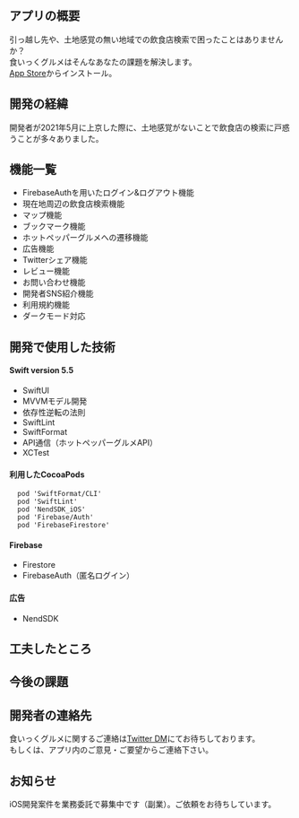 ## アプリの概要
引っ越し先や、土地感覚の無い地域での飲食店検索で困ったことはありませんか？  
食いっくグルメはそんなあなたの課題を解決します。  
[App Store]()からインストール。

## 開発の経緯
開発者が2021年5月に上京した際に、土地感覚がないことで飲食店の検索に戸惑うことが多々ありました。  


## 機能一覧
- FirebaseAuthを用いたログイン&ログアウト機能
- 現在地周辺の飲食店検索機能
- マップ機能
- ブックマーク機能
- ホットペッパーグルメへの遷移機能
- 広告機能
- Twitterシェア機能
- レビュー機能
- お問い合わせ機能
- 開発者SNS紹介機能
- 利用規約機能
- ダークモード対応

## 開発で使用した技術
#### Swift version 5.5
- SwiftUI
- MVVMモデル開発
- 依存性逆転の法則
- SwiftLint
- SwiftFormat
- API通信（ホットペッパーグルメAPI）
- XCTest

#### 利用したCocoaPods

```
  pod 'SwiftFormat/CLI'  
  pod 'SwiftLint'  
  pod 'NendSDK_iOS'  
  pod 'Firebase/Auth'  
  pod 'FirebaseFirestore'  
```

#### Firebase
- Firestore
- FirebaseAuth（匿名ログイン）

#### 広告
- NendSDK

## 工夫したところ

## 今後の課題

## 開発者の連絡先
食いっくグルメに関するご連絡は[Twitter DM](https://twitter.com/ken_sasaki2)にてお待ちしております。  
もしくは、アプリ内のご意見・ご要望からご連絡下さい。

## お知らせ
iOS開発案件を業務委託で募集中です（副業）。ご依頼をお待ちしています。
